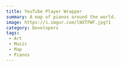 ```yaml
---
title: YouTube Player Wrapper
summary: A map of pianos around the world.
image: https://i.imgur.com/lNXTFWF.jpg?1
category: Developers
tags:
 - Art
 - Music
 - Map
 - Pianos
---
```

